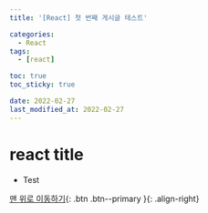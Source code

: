 ```yaml
---
title: '[React] 첫 번째 게시글 테스트'

categories:
  - React
tags:
  - [react]

toc: true
toc_sticky: true

date: 2022-02-27
last_modified_at: 2022-02-27
---
```


# react title

- Test

[맨 위로 이동하기](#){: .btn .btn--primary }{: .align-right}
